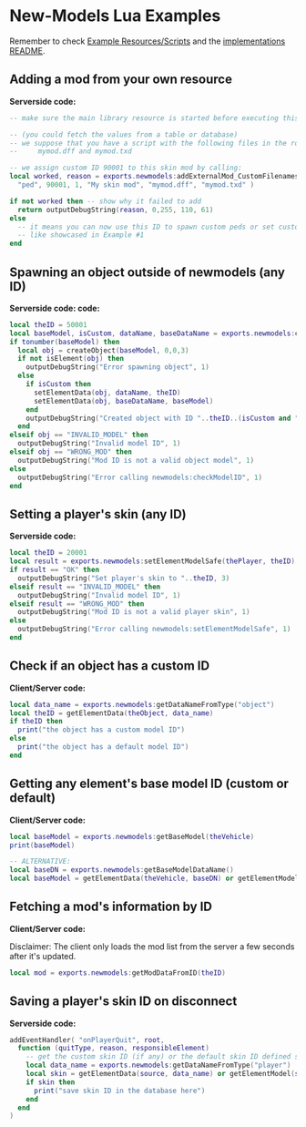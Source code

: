 
# New-Models Lua Examples

Remember to check [Example Resources/Scripts](/[examples]) and the [implementations README](/docs/implementations/README.md).

## Adding a mod from your own resource

**Serverside code:**

```lua
-- make sure the main library resource is started before executing this code

-- (you could fetch the values from a table or database)
-- we suppose that you have a script with the following files in the root of your resource:
--     mymod.dff and mymod.txd

-- we assign custom ID 90001 to this skin mod by calling:
local worked, reason = exports.newmodels:addExternalMod_CustomFilenames(
  "ped", 90001, 1, "My skin mod", "mymod.dff", "mymod.txd" )

if not worked then -- show why it failed to add
  return outputDebugString(reason, 0,255, 110, 61)
else
  -- it means you can now use this ID to spawn custom peds or set custom player skins
  -- like showcased in Example #1
end
```

## Spawning an object outside of newmodels (any ID)

****Serverside code:**
 code:**

```lua
local theID = 50001
local baseModel, isCustom, dataName, baseDataName = exports.newmodels:checkModelID("object", theID)
if tonumber(baseModel) then
  local obj = createObject(baseModel, 0,0,3)
  if not isElement(obj) then
    outputDebugString("Error spawning object", 1)
  else
    if isCustom then
      setElementData(obj, dataName, theID)
      setElementData(obj, baseDataName, baseModel)
    end
    outputDebugString("Created object with ID "..theID..(isCustom and " (custom)" or ""), 3)
  end
elseif obj == "INVALID_MODEL" then
  outputDebugString("Invalid model ID", 1)
elseif obj == "WRONG_MOD" then
  outputDebugString("Mod ID is not a valid object model", 1)
else
  outputDebugString("Error calling newmodels:checkModelID", 1)
end
```

## Setting a player's skin (any ID)

**Serverside code:**

```lua
local theID = 20001
local result = exports.newmodels:setElementModelSafe(thePlayer, theID)
if result == "OK" then
  outputDebugString("Set player's skin to "..theID, 3)
elseif result == "INVALID_MODEL" then
  outputDebugString("Invalid model ID", 1)
elseif result == "WRONG_MOD" then
  outputDebugString("Mod ID is not a valid player skin", 1)
else
  outputDebugString("Error calling newmodels:setElementModelSafe", 1)
end
```

## Check if an object has a custom ID

**Client/Server code:**

```lua
local data_name = exports.newmodels:getDataNameFromType("object")
local theID = getElementData(theObject, data_name)
if theID then
  print("the object has a custom model ID")
else
  print("the object has a default model ID")
end
```

## Getting any element's base model ID (custom or default)

**Client/Server code:**

```lua
local baseModel = exports.newmodels:getBaseModel(theVehicle)
print(baseModel)

-- ALTERNATIVE:
local baseDN = exports.newmodels:getBaseModelDataName()
local baseModel = getElementData(theVehicle, baseDN) or getElementModel(theVehicle)
```

## Fetching a mod's information by ID

**Client/Server code:**

Disclaimer: The client only loads the mod list from the server a few seconds after it's updated.

```lua
local mod = exports.newmodels:getModDataFromID(theID)
```

## Saving a player's skin ID on disconnect

**Serverside code:**

```lua
addEventHandler( "onPlayerQuit", root, 
  function (quitType, reason, responsibleElement)
    -- get the custom skin ID (if any) or the default skin ID defined serverside
    local data_name = exports.newmodels:getDataNameFromType("player")
    local skin = getElementData(source, data_name) or getElementModel(source)
    if skin then
      print("save skin ID in the database here")
    end
  end
)
```
